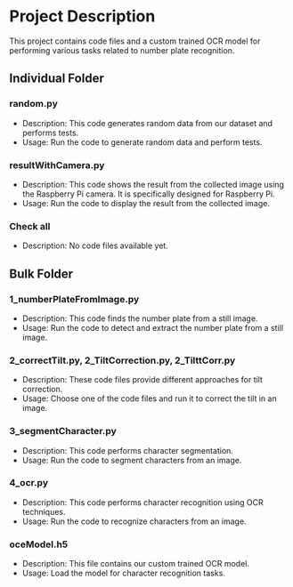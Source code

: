 # Project Description

This project contains code files and a custom trained OCR model for performing various tasks related to number plate recognition.

## Individual Folder

### random.py

- Description: This code generates random data from our dataset and performs tests.
- Usage: Run the code to generate random data and perform tests.

### resultWithCamera.py

- Description: This code shows the result from the collected image using the Raspberry Pi camera. It is specifically designed for Raspberry Pi.
- Usage: Run the code to display the result from the collected image.

### Check all

- Description: No code files available yet.

## Bulk Folder

### 1_numberPlateFromImage.py

- Description: This code finds the number plate from a still image.
- Usage: Run the code to detect and extract the number plate from a still image.

### 2_correctTilt.py, 2_TiltCorrection.py, 2_TilttCorr.py

- Description: These code files provide different approaches for tilt correction.
- Usage: Choose one of the code files and run it to correct the tilt in an image.

### 3_segmentCharacter.py

- Description: This code performs character segmentation.
- Usage: Run the code to segment characters from an image.

### 4_ocr.py

- Description: This code performs character recognition using OCR techniques.
- Usage: Run the code to recognize characters from an image.

### oceModel.h5

- Description: This file contains our custom trained OCR model.
- Usage: Load the model for character recognition tasks.
